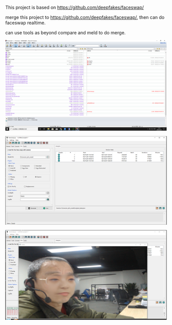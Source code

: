 This project is based on https://github.com/deepfakes/faceswap/

merge this project to https://github.com/deepfakes/faceswap/, then can do faceswap realtime.

can use tools as beyond compare and meld to do merge.

![merge](https://github.com/xinminsu/faceswap/blob/master/merge.png)

![setting](https://github.com/xinminsu/faceswap/blob/master/setting.png)

![live show](https://github.com/xinminsu/faceswap/blob/master/live.png)
